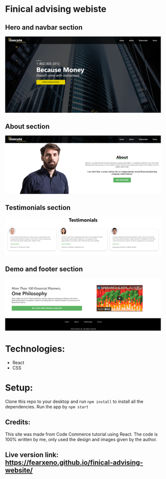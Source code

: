 # Finical advising webiste 

## Hero and navbar section
![alt text](https://github.com/fearxeno/finical-advising-website/blob/8043ff4964ea8acb01cd1e146277e35d49d770bc/fin-hero.png)

## About section
![alt text](https://github.com/fearxeno/finical-advising-website/blob/8043ff4964ea8acb01cd1e146277e35d49d770bc/fin-about.png)

## Testimonials section
![alt text](https://github.com/fearxeno/finical-advising-website/blob/8043ff4964ea8acb01cd1e146277e35d49d770bc/fin-test.png)

## Demo and footer section
![alt text](https://github.com/fearxeno/finical-advising-website/blob/8043ff4964ea8acb01cd1e146277e35d49d770bc/fin-demo-footer.png)


# Technologies:
- React
- CSS

# Setup:
Clone this repo to your desktop and run `npm install` to install all the dependencies. Run the app by `npm start`

## Credits: 
This site was made from Code Commerce tutorial using React. The code is 100% written by me, only used the design and images given by the author.

## Live version link: https://fearxeno.github.io/finical-advising-website/
